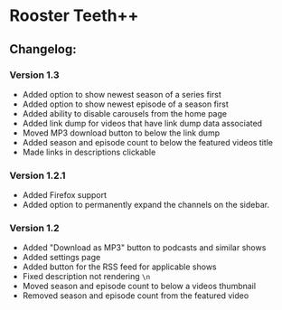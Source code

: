 # Rooster Teeth++

## Changelog:

### Version 1.3

* Added option to show newest season of a series first
* Added option to show newest episode of a season first
* Added ability to disable carousels from the home page
* Added link dump for videos that have link dump data associated
* Moved MP3 download button to below the link dump
* Added season and episode count to below the featured videos title
* Made links in descriptions clickable

### Version 1.2.1

* Added Firefox support
* Added option to permanently expand the channels on the sidebar.

### Version 1.2

* Added "Download as MP3" button to podcasts and similar shows
* Added settings page
* Added button for the RSS feed for applicable shows
* Fixed description not rendering `\n`
* Moved season and episode count to below a videos thumbnail
* Removed season and episode count from the featured video
